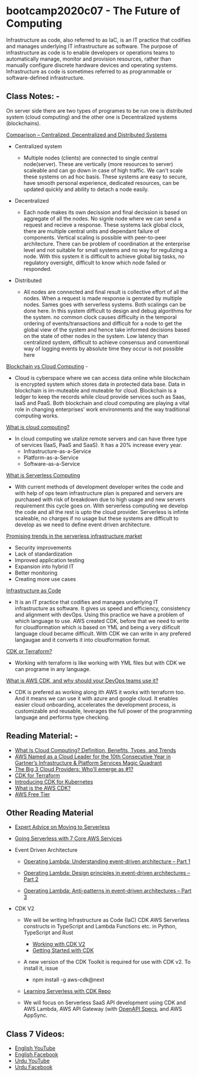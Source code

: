 # bootcamp2020c07 - The Future of Computing

Infrastructure as code, also referred to as IaC, is an IT practice that codifies and manages underlying IT infrastructure as software. The purpose of infrastructure as code is to enable developers or operations teams to automatically manage, monitor and provision resources, rather than manually configure discrete hardware devices and operating systems. Infrastructure as code is sometimes referred to as programmable or software-defined infrastructure.

## Class Notes: -

On server side there are two types of programes to be run one is distributed system (cloud computing) and the other one is Decentralized systems (blockchains).

[Comparison – Centralized, Decentralized and Distributed Systems](https://www.geeksforgeeks.org/comparison-centralized-decentralized-and-distributed-systems/)

- Centralized system

  - Multiple nodes (clients) are connected to single central node(server). These are vertically (more resources to server) scaleable and can go down in case of high traffic. We can't scale these systems on ad hoc basis. These systems are easy to secure, have smooth personal experience, dedicated resources, can be updated quickly and ability to detach a node easily.

- Decentralized

  - Each node makes its own decission and final decission is based on aggregate of all the nodes. No signle node where we can send a request and recieve a response. These systems lack global clock, there are multiple central units and dependant failure of components. Vertical scaling is possible with peer-to-peer architecture. There can be problem of coordination at the enterprise level and not suitable for small systems and no way for regulizing a node. With this system it is difficult to achieve global big tasks, no regulatory oversight, difficult to know which node failed or responded.

- Distributed
  - All nodes are connected and final result is collective effort of all the nodes. When a request is made response is genrated by multiple nodes. Sames goes with serverless systems. Both scalings can be done here. In this system difficult to design and debug algorithms for the system. no common clock causes difficulty in the temporal ordering of events/transactions and difficult for a node to get the global view of the system and hence take informed decisions based on the state of other nodes in the system. Low latency than centralized system, difficult to achieve consensus and conventional way of logging events by absolute time they occur is not possible here

[Blockchain vs Cloud Computing](https://www.upgrad.com/blog/blockchain-vs-cloud-computing/) -

- Cloud is cyberspace where we can access data online while blockchain is encrypted system which stores data in protected data base. Data in blockchain is im-muteable and muteable for cloud. Blockchain is a ledger to keep the records while cloud provide services such as Saas, IaaS and PaaS. Both blockchain and cloud computing are playing a vital role in changing enterprises’ work environments and the way traditional computing works.

[What is cloud computing?](https://www.zdnet.com/article/what-is-cloud-computing-everything-you-need-to-know-about-the-cloud/)

- In cloud computing we utalize remote servers and can have three type of services (IaaS, PaaS and SaaS). It has a 20% increase every year.
  - Infrastructure-as-a-Service
  - Platform-as-a-Service
  - Software-as-a-Service

[What is Serverless Computing](https://www.onelogin.com/learn/serverless-computings)

- With current methods of development developer writes the code and with help of ops team infrastructure plan is prepared and servers are purchased with risk of breakdown due to high usage and new servers requirement this cycle goes on. With serverless computing we develop the code and all the rest is upto the cloud provider. Serverless is infinte scaleable, no charges if no usage but these systems are difficult to develop as we need to define event driven architecture.

[Promising trends in the serverless infrastructure market](https://betanews.com/2021/07/07/trends-serverless-infrastructure/)

- Security improvements
- Lack of standardization
- Improved application testing
- Expansion into hybrid IT
- Better monitoring
- Creating more use cases

[Infrastructure as Code](https://searchitoperations.techtarget.com/definition/Infrastructure-as-Code-IAC)

- It is an IT practice that codifies and manages underlying IT infrastructure as software. It gives us speed and efficiency, consistency and alignment with devOps. Using this practice we have a problem of which language to use. AWS created CDK, before that we need to write for cloudformation which is based on YML and being a very diificult language cloud became difficult. With CDK we can write in any prefered langaugae and it converts it into cloudformation format.

[CDK or Terraform?](https://medium.com/swlh/cdk-or-terraform-88a464bedf9e)

- Working with terraform is like working with YML files but with CDK we can programe in any language.

[What is AWS CDK, and why should your DevOps teams use it?](https://www.nclouds.com/blog/what-is-aws-cdk-and-why-should-your-devops-teams-use-it/)

- CDK is prefered as working along ith AWS it works with terraform too. And it means we can use it with azure and google cloud. It enables easier cloud onboarding, accelerates the development process, is customizable and reusable, leverages the full power of the programming language and performs type checking.

## Reading Material: -

- [What Is Cloud Computing? Definition, Benefits, Types, and Trends](https://www.toolbox.com/tech/cloud/articles/what-is-cloud-computing/)
- [AWS Named as a Cloud Leader for the 10th Consecutive Year in Gartner’s Infrastructure & Platform Services Magic Quadrant](https://aws.amazon.com/blogs/aws/aws-named-as-a-cloud-leader-for-the-10th-consecutive-year-in-gartners-infrastructure-platform-services-magic-quadrant/)
- [The Big 3 Cloud Providers: Who’ll emerge as #1?](https://www.themsphub.com/the-big-3-cloud-providers-wholl-emerge-as-1/)
- [CDK for Terraform](https://learn.hashicorp.com/tutorials/terraform/cdktf)
- [Introducing CDK for Kubernetes](https://aws.amazon.com/blogs/containers/introducing-cdk-for-kubernetes/)
- [What is the AWS CDK?](https://docs.aws.amazon.com/cdk/latest/guide/home.html)
- [AWS Free Tier](https://aws.amazon.com/free/)

## Other Reading Material

- [Expert Advice on Moving to Serverless](https://dashbird.io/blog/expert-advice-moving-to-serverless/)

- [Going Serverless with 7 Core AWS Services](https://levelup.gitconnected.com/going-serverless-with-7-core-aws-services-fcbd063985cd)

- Event Driven Architecture

  - [Operating Lambda: Understanding event-driven architecture – Part 1](https://aws.amazon.com/blogs/compute/operating-lambda-understanding-event-driven-architecture-part-1/)

  - [Operating Lambda: Design principles in event-driven architectures – Part 2](https://aws.amazon.com/blogs/compute/operating-lambda-design-principles-in-event-driven-architectures-part-2/)

  - [Operating Lambda: Anti-patterns in event-driven architectures – Part 3](https://aws.amazon.com/blogs/compute/operating-lambda-anti-patterns-in-event-driven-architectures-part-3/)

- CDK V2

  - We will be writing Infrastructure as Code (IaC) CDK AWS Serverless constructs in TypeScript and Lambda Functions etc. in Python, TypeScript and Rust

    - [Working with CDK V2](https://docs.aws.amazon.com/cdk/latest/guide/work-with-cdk-v2.html)
    - [Getting Started with CDK](https://docs.aws.amazon.com/cdk/latest/guide/getting_started.html)

  - A new version of the CDK Toolkit is required for use with CDK v2. To install it, issue
    - npm install -g aws-cdk@next
  - [Learning Serverless with CDK Repo](https://github.com/panacloud-modern-global-apps/full-stack-serverless-cdk)

  - We will focus on Serverless SaaS API development using CDK and AWS Lambda, AWS API Gateway (with [OpenAPI Specs](https://www.openapis.org/), and AWS AppSync.

## Class 7 Videos:

- [English YouTube](https://www.youtube.com/watch?v=ic7U2r_-C78&ab_channel=PanacloudCloudAI%2CIoT%2CandBlockchainCourse)
- [English Facebook](https://www.facebook.com/fb.anees.ahmed/videos/2918670415052373/)
- [Urdu YouTube](https://www.youtube.com/watch?v=0mCvIqSYxK8&ab_channel=PanacloudUrduCloudAICourse)
- [Urdu Facebook](https://www.facebook.com/Ai.SirQasim/videos/189709983183156/)
